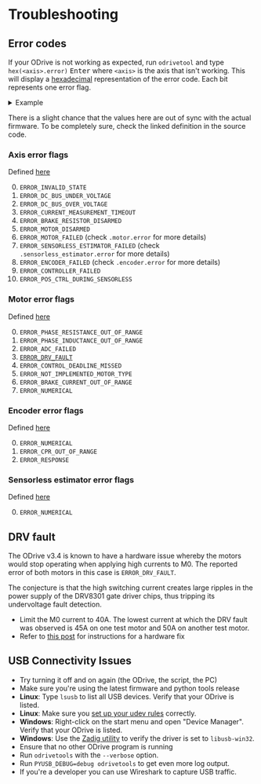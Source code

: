 # Troubleshooting

## Error codes
If your ODrive is not working as expected, run `odrivetool` and type `hex(<axis>.error)` <kbd>Enter</kbd> where `<axis>` is the axis that isn't working. This will display a [hexadecimal](https://en.wikipedia.org/wiki/Hexadecimal) representation of the error code. Each bit represents one error flag.

<details><summary markdown="span">Example</summary><div markdown="block">

Say you got this error output:
```python
In [1]: hex(odrv0.axis0.error)
Out[1]: '0x6'
```

Written in binary, the number `0x6` corresponds to `110`, that means bits 1 and 2 are set (counting starts at 0).

Looking at the reference below, this means that both `ERROR_DC_BUS_UNDER_VOLTAGE` and `ERROR_DC_BUS_OVER_VOLTAGE` occurred.

</div></details>

There is a slight chance that the values here are out of sync with the actual firmware. To be completely sure, check the linked definition in the source code.

### Axis error flags

Defined [here](../Firmware/MotorControl/axis.hpp)

0. `ERROR_INVALID_STATE`
1. `ERROR_DC_BUS_UNDER_VOLTAGE`
2. `ERROR_DC_BUS_OVER_VOLTAGE`
3. `ERROR_CURRENT_MEASUREMENT_TIMEOUT`
4. `ERROR_BRAKE_RESISTOR_DISARMED`
5. `ERROR_MOTOR_DISARMED`
6. `ERROR_MOTOR_FAILED` (check `.motor.error` for more details)
7. `ERROR_SENSORLESS_ESTIMATOR_FAILED` (check `.sensorless_estimator.error` for more details)
8. `ERROR_ENCODER_FAILED` (check `.encoder.error` for more details)
9. `ERROR_CONTROLLER_FAILED`
10. `ERROR_POS_CTRL_DURING_SENSORLESS`

### Motor error flags

Defined [here](../Firmware/MotorControl/motor.hpp)

0. `ERROR_PHASE_RESISTANCE_OUT_OF_RANGE`
1. `ERROR_PHASE_INDUCTANCE_OUT_OF_RANGE`
2. `ERROR_ADC_FAILED`
3. [`ERROR_DRV_FAULT`](#drv-fault)
4. `ERROR_CONTROL_DEADLINE_MISSED`
5. `ERROR_NOT_IMPLEMENTED_MOTOR_TYPE`
6. `ERROR_BRAKE_CURRENT_OUT_OF_RANGE`
7. `ERROR_NUMERICAL`

### Encoder error flags

Defined [here](../Firmware/MotorControl/encoder.hpp)

0. `ERROR_NUMERICAL`
1. `ERROR_CPR_OUT_OF_RANGE`
2. `ERROR_RESPONSE`

### Sensorless estimator error flags

Defined [here](../Firmware/MotorControl/sensorless_estimator.hpp)

0. `ERROR_NUMERICAL`


## DRV fault

The ODrive v3.4 is known to have a hardware issue whereby the motors would stop operating
when applying high currents to M0. The reported error of both motors in this case
is `ERROR_DRV_FAULT`.

The conjecture is that the high switching current creates large ripples in the
power supply of the DRV8301 gate driver chips, thus tripping its undervoltage
fault detection.

* Limit the M0 current to 40A. The lowest current at which the DRV fault was observed is 45A on one test motor and 50A on another test motor.
* Refer to [this post](https://discourse.odriverobotics.com/t/drv-fault-on-odrive-v3-4/558) for instructions for a hardware fix


## USB Connectivity Issues

 * Try turning it off and on again (the ODrive, the script, the PC)
 * Make sure you're using the latest firmware and python tools release
 * **Linux**: Type `lsusb` to list all USB devices. Verify that your ODrive is listed.
 * **Linux**: Make sure you [set up your udev rules](getting-started#downloading-and-installing-tools) correctly.
 * **Windows**: Right-click on the start menu and open "Device Manager". Verify that your ODrive is listed.
 * **Windows**: Use the [Zadig utility](http://zadig.akeo.ie/) to verify the driver is set to `libusb-win32`.
 * Ensure that no other ODrive program is running
 * Run `odrivetools` with the `--verbose` option.
 * Run `PYUSB_DEBUG=debug odrivetools` to get even more log output.
 * If you're a developer you can use Wireshark to capture USB traffic.
